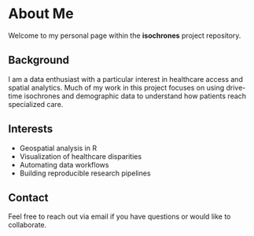 # About Me

Welcome to my personal page within the **isochrones** project repository.

## Background

I am a data enthusiast with a particular interest in healthcare access and spatial analytics. Much of my work in this project focuses on using drive-time isochrones and demographic data to understand how patients reach specialized care.

## Interests

- Geospatial analysis in R
- Visualization of healthcare disparities
- Automating data workflows
- Building reproducible research pipelines

## Contact

Feel free to reach out via email if you have questions or would like to collaborate.

